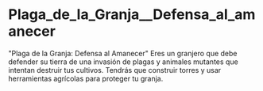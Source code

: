 # Plaga_de_la_Granja__Defensa_al_amanecer
 "Plaga de la Granja: Defensa al Amanecer" Eres un granjero que debe defender su tierra de una invasión de plagas y animales mutantes que intentan destruir tus cultivos. Tendrás que construir torres y usar herramientas agrícolas para proteger tu granja.
